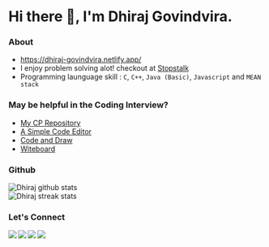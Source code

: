 # Hi there 👋, I'm Dhiraj Govindvira.

### About
- https://dhiraj-govindvira.netlify.app/
- I enjoy problem solving alot! checkout at [Stopstalk](https://www.stopstalk.com/user/profile/dhiraj_01)
- Programming launguage skill : `C`, `C++`, `Java (Basic)`, `Javascript` and `MEAN stack`

### May be helpful in the Coding Interview?
- [My CP Repository](https://github.com/dhiraj-01/CP)
- [A Simple Code Editor](https://dhiraj-01.github.io/Code-Editor/)
- [Code and Draw](https://dhiraj-01.github.io/Code-and-Draw/)
- [Witeboard](https://witeboard.com/)

### Github

<!-- ![Dhiraj trophy](https://github-profile-trophy.vercel.app/?username=dhiraj-01&margin-w=15)  -->
<!-- ![Dhiraj top langs](https://github-readme-stats.vercel.app/api/top-langs?username=dhiraj-01&show_icons=true&locale=en&layout=compact)   -->

![Dhiraj github stats](https://github-readme-stats.vercel.app/api?username=dhiraj-01&show_icons=true)  
![Dhiraj streak stats](https://github-readme-streak-stats.herokuapp.com/?user=dhiraj-01&)  

### Let's Connect
<!-- 
[![Linkedln](https://img.icons8.com/cute-clipart/64/000000/linkedin.png)](https://www.linkedin.com/in/dhiraj-01/)
[![Gmail](https://img.icons8.com/cute-clipart/64/000000/gmail.png)](hi.dhiraj)
[![Instagram](https://img.icons8.com/cute-clipart/64/000000/instagram-new.png)](https://www.instagram.com/dhiraj_govindvira/)
 -->

<a href="https://dhiraj-govindvira.netlify.app/"> 
  <img align="left" src="https://img.icons8.com/cute-clipart/64/000000/globe.png"/>
</a>
<a href="https://www.linkedin.com/in/dhiraj-01/"> 
    <img align="left" src="https://img.icons8.com/cute-clipart/64/000000/linkedin.png"></img>
</a>
<a href="mailto:hi.dhiraj.govindvira@gmail.com"> 
    <img align="left" src="https://img.icons8.com/cute-clipart/64/000000/gmail.png"></img>
</a>
<a href="https://www.instagram.com/dhiraj_govindvira/"> 
    <img align="left" src="https://img.icons8.com/cute-clipart/64/000000/instagram-new.png"></img>
</a>


<!--
**Dhiraj-01/Dhiraj-01** is a ✨ _special_ ✨ repository because its `README.md` (this file) appears on your GitHub profile.

![Top languages](https://github-readme-stats.vercel.app/api/top-langs/?username=dhiraj-01&layout=compact&langs_count=6&theme=graywhite)
![Visitor Count](https://profile-counter.glitch.me/Dhiraj-01/count.svg)

Here are some ideas to get you started:

- 🔭 I’m currently working on ...
- 🌱 I’m currently learning ...
- 👯 I’m looking to collaborate on ...
- 🤔 I’m looking for help with ...
- 💬 Ask me about ...
- 📫 How to reach me: ...
- 😄 Pronouns: ...
- ⚡ Fun fact: ...
-->
